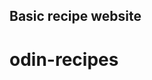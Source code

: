 ## Basic recipe website ##

<!-- <a href = link to a website

    < if domain name such as: google.com, that means its absolute path
      if its a page thats in our current directory we can type : ./pages/about.html
      
    < to add an image: <img src="./images/dog.jpg"
    add an extra dot at the start if we want to back out of the main folder in order to acess an image in other folders
    >>>> -->

# odin-recipes
